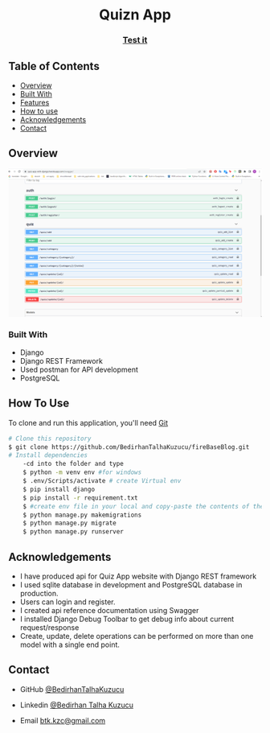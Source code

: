 

<h1 align="center">Quizn App </h1>


<div align="center">
  <h3>
    <a href="https://quiz-app-with-django.herokuapp.com/swagger//">
      Test it
    </a>
    
 
  </h3>
</div>

<!-- TABLE OF CONTENTS -->

## Table of Contents

- [Overview](#overview)
- [Built With](#built-with)
- [Features](#features)
- [How to use](#how-to-use)
- [Acknowledgements](#acknowledgements)
- [Contact](#contact)

<!-- OVERVIEW -->

## Overview

![screenshot](https://github.com/BedirhanTalhaKuzucu/QuizApp/blob/main/overviewProject.png)

### Built With

<!-- This section should list any major frameworks that you built your project using. Here are a few examples.-->

- Django
- Django REST Framework
- Used postman for API development
- PostgreSQL

## How To Use

<!-- This is an example, please update according to your application -->

To clone and run this application, you'll need [Git](https://git-scm.com) 
```bash
# Clone this repository
$ git clone https://github.com/BedirhanTalhaKuzucu/fireBaseBlog.git
# Install dependencies
    -cd into the folder and type
    $ python -m venv env #for windows  
    $ .env/Scripts/activate # create Virtual env
    $ pip install django
    $ pip install -r requirement.txt
    $ #create env file in your local and copy-paste the contents of the backend.env file in the repo into your env file
    $ python manage.py makemigrations
    $ python manage.py migrate
    $ python manage.py runserver
```

## Acknowledgements
- I have produced api for Quiz App website with Django REST framework
- I used sqlite database in development and PostgreSQL database in production.
- Users can login and register.
- I created api reference documentation using Swagger
- I installed Django Debug Toolbar to get debug info about current request/response
- Create, update, delete operations can be performed on more than one model with a single end point.

## Contact

- GitHub [@BedirhanTalhaKuzucu](https://github.com/BedirhanTalhaKuzucu)

- Linkedin [@Bedirhan Talha Kuzucu ](https://www.linkedin.com/in/bedirhan-talha-kuzucu-ab3099225/)
- Email btk.kzc@gmail.com
